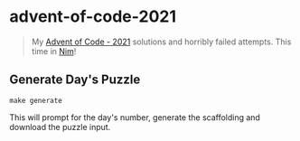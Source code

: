 # advent-of-code-2021

> My [Advent of Code - 2021](https://adventofcode.com/2021/) solutions and horribly failed attempts. This time in [Nim](https://nim-lang.org/)!

## Generate Day's Puzzle
```shell
make generate
```

This will prompt for the day's number, generate the scaffolding and download the puzzle input.
